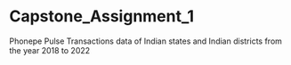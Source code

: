 # Capstone_Assignment_1
Phonepe Pulse Transactions data of Indian states and Indian districts from the year 2018 to 2022
